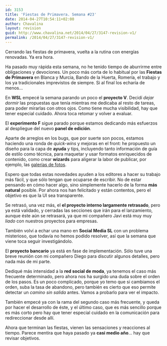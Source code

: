 ```yaml
---
id: 3153
title: 'Fiestas de Primavera. Semana #23'
date: 2014-04-27T10:54:11+02:00
author: Chavalina
layout: revision
guid: http://www.chavalina.net/2014/04/27/3147-revision-v1/
permalink: /2014/04/27/3147-revision-v1/
---
```

Cerrando las fiestas de primavera, vuelta a la rutina con energías renovadas. Ya era hora.



Ha pasado muy rápida esta semana, no he tenido tiempo de aburrirme entre obligaciones y devociones. Un poco más corta de lo habitual por las **Fiestas de Primavera** en Blanca y Murcia, Bando de la Huerta, Romería, el trabajo y los ya tradicionales imprevistos de siempre. Si al final los echaría de menos&#8230; 

En **WSL** empecé la semana parando un poco el **proyecto V**. Decidí _dejar dormir_ las propuestas que tenía mientras me dedicaba al resto de tareas, para poder mirarlas con otros ojos. Como tiene mucha visibilidad, hay que tener especial cuidado. Ahora toca retomar y volver a evaluar.

El **experimento F** sigue parado porque estamos dedicando más esfuerzos al despliegue del nuevo **panel de edición**. 

Aparte de arreglos en los bugs, que por suerte son pocos, estamos haciendo una ronda de _quick-wins_ y mejoras en el front: he propuesto un diseño para la capa de **ayuda** y tips, incluyendo tanto información de guía de estilo como técnica, para maquetar y usar formatos enriquecidos de contenido, como crear <strong lang="en">wizards</strong> para aligerar la labor de publicar, por ejemplo, las [galerías de fotos](http://www.trendencias.com/novias/los-11-vestidos-de-novia-mas-espectaculares-de-la-new-york-bridal-primavera-verano-2015).

Espero que todas estas novedades ayuden a los editores a hacer su trabajo más fácil, y que sólo tengan que ocuparse de escribir. No de estar pensando en cómo hacer algo, sino simplemente hacerlo de la forma **más natural** posible. Por ahora nos han felicitado y están contentos, pero el objetivo es que la UI sea transparente.

Se retrasó, una vez más, el **el proyecto interno largamente retrasado**, pero ya está validado, y cerradas las secciones que irán para el lanzamiento, aunque éste aún se retrasará, ya que mi compañero Javi está muy muy _liado_ con nuestros proyectos para empresas.

También volví a echar una mano en **Social Media SL** con un problema misterioso, que todavía no hemos podido resolver, así que la semana que viene toca seguir investigándolo.

El **proyecto bancario** ya está en fase de implementación. Sólo tuve una breve reunión con mi compañero Diego para discutir algunos detalles, pero nada más de mi parte.

Dediqué más intensidad a la **red social de moda**, ya tenemos el caso más frecuente determinado, pero ahora nos ha surgido una duda sobre el orden de los pasos. Es un poco complicado, porque yo temo que si cambiamos el orden, suba la tasa de abandono, pero también es cierto que eso permite detectar un _camino sin salida_ antes. Vamos a probarlo para ver el impacto.

También empecé ya con la rama del segundo caso más frecuente, y queda por hacer el desarrollo de éste, y el último caso, que es más sencillo porque es más corto pero hay que tener especial cuidado en la comunicación para redireccionar desde allí.

Ahora que terminan las fiestas, vienen las sensaciones y reacciones al tiempo. Parece mentira que haya pasado ya **casi medio año**&#8230; hay que revisar objetivos.